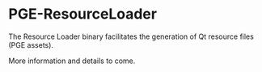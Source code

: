 # PGE-ResourceLoader
The Resource Loader binary facilitates the generation of Qt resource files (PGE assets).


More information and details to come.
